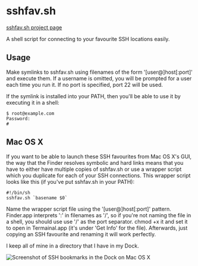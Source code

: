 # sshfav.sh

[sshfav.sh project page](http://timsheridan.org/project/sshfav.sh)

A shell script for connecting to your favourite SSH locations easily.

## Usage

Make symlinks to sshfav.sh using filenames of the form '[user@]host[:port]' and execute them. If a username is omitted, you will be prompted for a user each time you run it. If no port is specified, port 22 will be used.

If the symlink is installed into your PATH, then you'll be able to use it by executing it in a shell:

```
$ root@example.com
Password:
# 
```

## Mac OS X

If you want to be able to launch these SSH favourites from Mac OS X's GUI, the way that the Finder resolves symbolic and hard links means that you have to either have multiple copies of sshfav.sh or use a wrapper script which you duplicate for each of your SSH connections. This wrapper script looks like this (if you've put sshfav.sh in your PATH):

```
#!/bin/sh
sshfav.sh `basename $0`
```

Name the wrapper script file using the '[user@]host[:port]' pattern. Finder.app interprets ':' in filenames as '/', so if you're not naming the file in a shell, you should use use '/' as the port separator. chmod +x it and set it to open in Termainal.app (it's under 'Get Info' for the file). Afterwards, just copying an SSH favourite and renaming it will work perfectly.

I keep all of mine in a directory that I have in my Dock.

![Screenshot of SSH bookmarks in the Dock on Mac OS X](http://timsheridan.org/asset/image/sshfav_osx.png)

